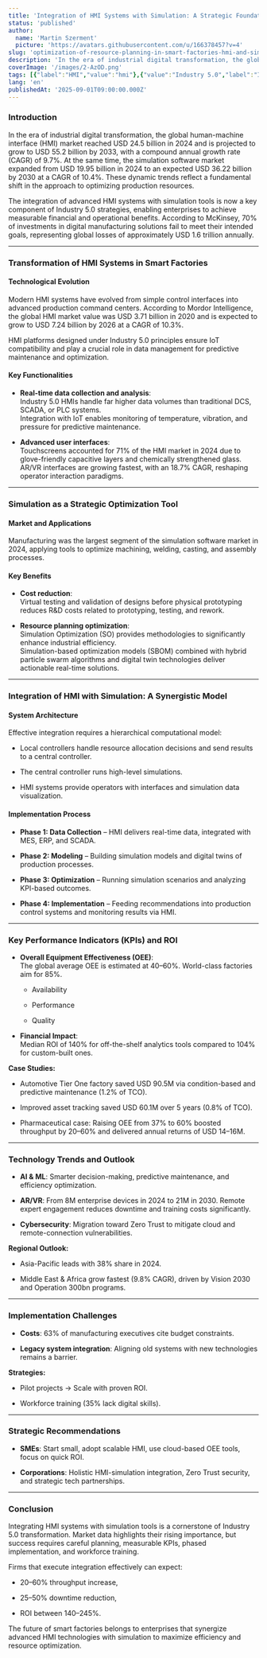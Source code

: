 ```yaml
---
title: 'Integration of HMI Systems with Simulation: A Strategic Foundation for Resource Optimization in Industry 5.0'
status: 'published'
author:
  name: 'Martin Szerment'
  picture: 'https://avatars.githubusercontent.com/u/166378457?v=4'
slug: 'optimization-of-resource-planning-in-smart-factories-hmi-and-simulation'
description: 'In the era of industrial digital transformation, the global human-machine interface (HMI) market reached USD 24.5 billion in 2024 and is projected to grow to USD 55.2 billion by 2033, with a compound annual growth rate (CAGR) of 9.7%. At the same time, the simulation software market expanded from USD 19.95 billion in 2024 to an expected USD 36.22 billion by 2030 at a CAGR of 10.4%. These dynamic trends reflect a fundamental shift in the approach to optimizing production resources.'
coverImage: '/images/2-AzOD.png'
tags: [{"label":"HMI","value":"hmi"},{"value":"Industry 5.0","label":"Industry 5.0"},{"value":"mesSystem","label":"MES system"},{"value":"omnimes","label":"Omnimes"}]
lang: 'en'
publishedAt: '2025-09-01T09:00:00.000Z'
---
```


### Introduction

In the era of industrial digital transformation, the global human-machine interface (HMI) market reached USD 24.5 billion in 2024 and is projected to grow to USD 55.2 billion by 2033, with a compound annual growth rate (CAGR) of 9.7%. At the same time, the simulation software market expanded from USD 19.95 billion in 2024 to an expected USD 36.22 billion by 2030 at a CAGR of 10.4%. These dynamic trends reflect a fundamental shift in the approach to optimizing production resources.

The integration of advanced HMI systems with simulation tools is now a key component of Industry 5.0 strategies, enabling enterprises to achieve measurable financial and operational benefits. According to McKinsey, 70% of investments in digital manufacturing solutions fail to meet their intended goals, representing global losses of approximately USD 1.6 trillion annually.

---

### Transformation of HMI Systems in Smart Factories

#### Technological Evolution

Modern HMI systems have evolved from simple control interfaces into advanced production command centers. According to Mordor Intelligence, the global HMI market value was USD 3.71 billion in 2020 and is expected to grow to USD 7.24 billion by 2026 at a CAGR of 10.3%.

HMI platforms designed under Industry 5.0 principles ensure IoT compatibility and play a crucial role in data management for predictive maintenance and optimization.

#### Key Functionalities

- **Real-time data collection and analysis**:\
  Industry 5.0 HMIs handle far higher data volumes than traditional DCS, SCADA, or PLC systems.\
  Integration with IoT enables monitoring of temperature, vibration, and pressure for predictive maintenance.

- **Advanced user interfaces**:\
  Touchscreens accounted for 71% of the HMI market in 2024 due to glove-friendly capacitive layers and chemically strengthened glass.\
  AR/VR interfaces are growing fastest, with an 18.7% CAGR, reshaping operator interaction paradigms.

---

### Simulation as a Strategic Optimization Tool

#### Market and Applications

Manufacturing was the largest segment of the simulation software market in 2024, applying tools to optimize machining, welding, casting, and assembly processes.

#### Key Benefits

- **Cost reduction**:\
  Virtual testing and validation of designs before physical prototyping reduces R&D costs related to prototyping, testing, and rework.

- **Resource planning optimization**:\
  Simulation Optimization (SO) provides methodologies to significantly enhance industrial efficiency.\
  Simulation-based optimization models (SBOM) combined with hybrid particle swarm algorithms and digital twin technologies deliver actionable real-time solutions.

---

### Integration of HMI with Simulation: A Synergistic Model

#### System Architecture

Effective integration requires a hierarchical computational model:

- Local controllers handle resource allocation decisions and send results to a central controller.

- The central controller runs high-level simulations.

- HMI systems provide operators with interfaces and simulation data visualization.

#### Implementation Process

- **Phase 1: Data Collection** – HMI delivers real-time data, integrated with MES, ERP, and SCADA.

- **Phase 2: Modeling** – Building simulation models and digital twins of production processes.

- **Phase 3: Optimization** – Running simulation scenarios and analyzing KPI-based outcomes.

- **Phase 4: Implementation** – Feeding recommendations into production control systems and monitoring results via HMI.

---

### Key Performance Indicators (KPIs) and ROI

- **Overall Equipment Effectiveness (OEE)**:\
  The global average OEE is estimated at 40–60%. World-class factories aim for 85%.

  - Availability

  - Performance

  - Quality

- **Financial Impact**:\
  Median ROI of 140% for off-the-shelf analytics tools compared to 104% for custom-built ones.

**Case Studies:**

- Automotive Tier One factory saved USD 90.5M via condition-based and predictive maintenance (1.2% of TCO).

- Improved asset tracking saved USD 60.1M over 5 years (0.8% of TCO).

- Pharmaceutical case: Raising OEE from 37% to 60% boosted throughput by 20–60% and delivered annual returns of USD 14–16M.

---

### Technology Trends and Outlook

- **AI & ML**: Smarter decision-making, predictive maintenance, and efficiency optimization.

- **AR/VR**: From 8M enterprise devices in 2024 to 21M in 2030. Remote expert engagement reduces downtime and training costs significantly.

- **Cybersecurity**: Migration toward Zero Trust to mitigate cloud and remote-connection vulnerabilities.

**Regional Outlook:**

- Asia-Pacific leads with 38% share in 2024.

- Middle East & Africa grow fastest (9.8% CAGR), driven by Vision 2030 and Operation 300bn programs.

---

### Implementation Challenges

- **Costs**: 63% of manufacturing executives cite budget constraints.

- **Legacy system integration**: Aligning old systems with new technologies remains a barrier.

**Strategies:**

- Pilot projects → Scale with proven ROI.

- Workforce training (35% lack digital skills).

---

### Strategic Recommendations

- **SMEs**: Start small, adopt scalable HMI, use cloud-based OEE tools, focus on quick ROI.

- **Corporations**: Holistic HMI-simulation integration, Zero Trust security, and strategic tech partnerships.

---

### Conclusion

Integrating HMI systems with simulation tools is a cornerstone of Industry 5.0 transformation. Market data highlights their rising importance, but success requires careful planning, measurable KPIs, phased implementation, and workforce training.

Firms that execute integration effectively can expect:

- 20–60% throughput increase,

- 25–50% downtime reduction,

- ROI between 140–245%.

The future of smart factories belongs to enterprises that synergize advanced HMI technologies with simulation to maximize efficiency and resource optimization.